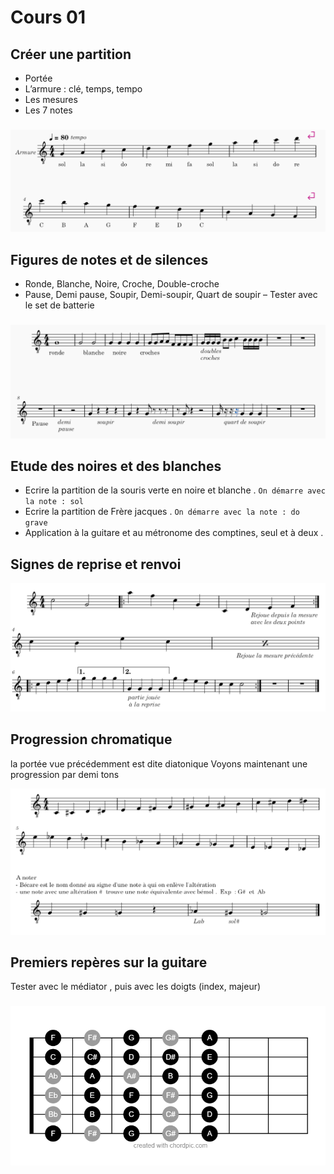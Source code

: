 # Cours 01

## Créer une partition 
- Portée
- L’armure : clé, temps, tempo
- Les mesures
- Les 7 notes
###
![](./data/portee.PNG)

## Figures de notes et de silences  
- Ronde, Blanche, Noire, Croche, Double-croche 
- Pause, Demi pause, Soupir, Demi-soupir, Quart de soupir
– Tester avec le set de batterie
###
![](./data/figures.PNG)


## Etude des noires et des blanches 

- Ecrire la partition de la souris verte en noire et blanche . `On démarre avec la note : sol`
- Ecrire la partition de Frère jacques . `On démarre avec la note : do grave`
- Application à la guitare et au métronome des comptines, seul et à deux . 

## Signes de reprise et renvoi
![](./data/reprises.PNG)


## Progression chromatique
la portée vue précédemment est dite diatonique 
Voyons maintenant une progression par demi tons

![](./data/chromatique.PNG)

## Premiers repères sur la guitare 
Tester avec le médiator , puis avec les doigts (index, majeur)
###
![](./data/position.png)

